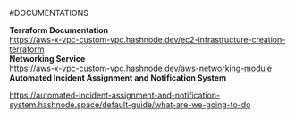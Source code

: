 #DOCUMENTATIONS

**Terraform Documentation**  
https://aws-x-vpc-custom-vpc.hashnode.dev/ec2-infrastructure-creation-terraform  
**Networking Service**  
https://aws-x-vpc-custom-vpc.hashnode.dev/aws-networking-module  
**Automated Incident Assignment and Notification System**

https://automated-incident-assignment-and-notification-system.hashnode.space/default-guide/what-are-we-going-to-do
